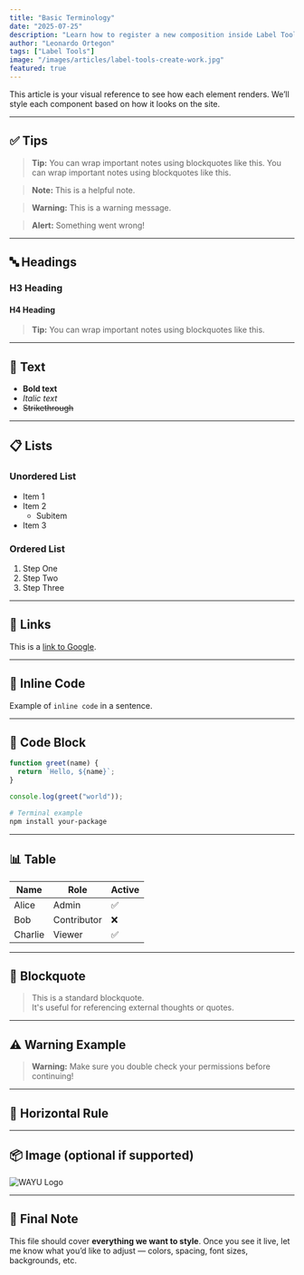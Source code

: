 ```yaml
---
title: "Basic Terminology"
date: "2025-07-25"
description: "Learn how to register a new composition inside Label Tools, including title details, alternate names, lyric language, and songwriter ownership splits."
author: "Leonardo Ortegon"
tags: ["Label Tools"]
image: "/images/articles/label-tools-create-work.jpg"
featured: true
---
```


This article is your visual reference to see how each element renders. We’ll style each component based on how it looks on the site.

---

## ✅ Tips

> **Tip:** You can wrap important notes using blockquotes like this. You can wrap important notes using blockquotes like this. 

> **Note:** This is a helpful note.

> **Warning:** This is a warning message.

> **Alert:** Something went wrong!

---

## 🔤 Headings

### H3 Heading

#### H4 Heading

> **Tip:** You can wrap important notes using blockquotes like this. 

---

## 🔡 Text

- **Bold text**
- *Italic text*
- ~~Strikethrough~~

---

## 📋 Lists

### Unordered List

- Item 1
- Item 2
  - Subitem
- Item 3

### Ordered List

1. Step One  
2. Step Two  
3. Step Three  

---

## 🔗 Links

This is a [link to Google](https://www.google.com).

---

## 🔣 Inline Code

Example of `inline code` in a sentence.

---

## 🧠 Code Block

```js
function greet(name) {
  return `Hello, ${name}`;
}

console.log(greet("world"));
```

```bash
# Terminal example
npm install your-package
```

---

## 📊 Table

| Name       | Role        | Active |
|------------|-------------|--------|
| Alice      | Admin       | ✅     |
| Bob        | Contributor | ❌     |
| Charlie    | Viewer      | ✅     |

---

## 🧱 Blockquote

> This is a standard blockquote.  
> It's useful for referencing external thoughts or quotes.

---

## ⚠️ Warning Example

> **Warning:** Make sure you double check your permissions before continuing!

---

## 📎 Horizontal Rule

---

## 📦 Image (optional if supported)

![WAYU Logo](/images/articles/imagewebp/sample-logo.webp)

---

## 📍 Final Note

This file should cover **everything we want to style**. Once you see it live, let me know what you’d like to adjust — colors, spacing, font sizes, backgrounds, etc.